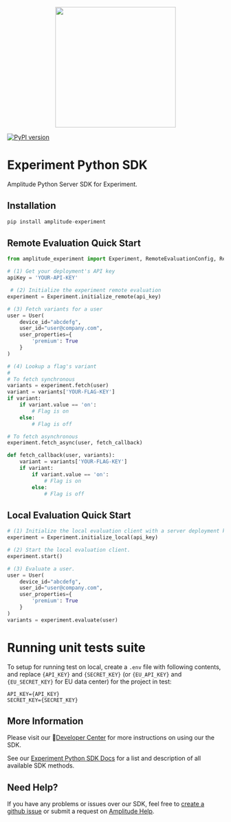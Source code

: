 <p align="center">
  <a href="https://amplitude.com" target="_blank" align="center">
    <img src="https://static.amplitude.com/lightning/46c85bfd91905de8047f1ee65c7c93d6fa9ee6ea/static/media/amplitude-logo-with-text.4fb9e463.svg" width="280">
  </a>
  <br />
</p>

[![PyPI version](https://badge.fury.io/py/amplitude-experiment.svg)](https://badge.fury.io/py/amplitude-experiment)

# Experiment Python SDK
Amplitude Python Server SDK for Experiment.

## Installation
```python
pip install amplitude-experiment
```

## Remote Evaluation Quick Start
```python
from amplitude_experiment import Experiment, RemoteEvaluationConfig, RemoteEvaluationClient, User

# (1) Get your deployment's API key
apiKey = 'YOUR-API-KEY'

 # (2) Initialize the experiment remote evaluation
experiment = Experiment.initialize_remote(api_key)

# (3) Fetch variants for a user
user = User(
    device_id="abcdefg",
    user_id="user@company.com",
    user_properties={
        'premium': True
    }
)

# (4) Lookup a flag's variant
#
# To fetch synchronous
variants = experiment.fetch(user)
variant = variants['YOUR-FLAG-KEY']
if variant:
    if variant.value == 'on':
        # Flag is on
    else:
        # Flag is off

# To fetch asynchronous
experiment.fetch_async(user, fetch_callback)

def fetch_callback(user, variants):
    variant = variants['YOUR-FLAG-KEY']
    if variant:
        if variant.value == 'on':
            # Flag is on
        else:
            # Flag is off

```

## Local Evaluation Quick Start
```python
# (1) Initialize the local evaluation client with a server deployment key.
experiment = Experiment.initialize_local(api_key)

# (2) Start the local evaluation client.
experiment.start()

# (3) Evaluate a user.
user = User(
    device_id="abcdefg",
    user_id="user@company.com",
    user_properties={
        'premium': True
    }
)
variants = experiment.evaluate(user)
```

# Running unit tests suite
To setup for running test on local, create a `.env` file with following
contents, and replace `{API_KEY}` and `{SECRET_KEY}` (or `{EU_API_KEY}` and `{EU_SECRET_KEY}` for EU data center) for the project in test:

```
API_KEY={API_KEY}
SECRET_KEY={SECRET_KEY}
```

## More Information
Please visit our :100:[Developer Center](https://www.docs.developers.amplitude.com/experiment/sdks/python-sdk/) for more instructions on using our the SDK.

See our [Experiment Python SDK Docs](https://amplitude.github.io/experiment-python-server/) for a list and description of all available SDK methods.

## Need Help?
If you have any problems or issues over our SDK, feel free to [create a github issue](https://github.com/amplitude/experiments-python-server/issues/new) or submit a request on [Amplitude Help](https://help.amplitude.com/hc/en-us/requests/new).
